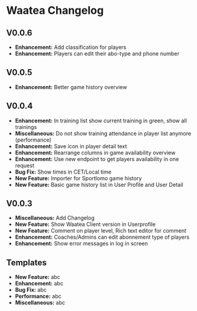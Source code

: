 # Waatea Changelog

## V0.0.6
- **Enhancement:** Add classification for players
- **Enhancement:** Players can edit their abo-type and phone number

## V0.0.5
- **Enhancement:** Better game history overview

## V0.0.4
- **Enhancement:** In training list show current training in green, show all trainings
- **Miscellaneous:** Do not show training attendance in player list anymore (performance)
- **Enhancement:** Save icon in player detail text
- **Enhancement:** Rearrange columns in game availability overview 
- **Enhancement:** Use new endpoint to get players availability in one request
- **Bug Fix:** Show times in CET/Local time
- **New Feature:** Importer for Sportlomo game history
- **New Feature:** Basic game history list in User Profile and User Detail

## V0.0.3
- **Miscellaneous:** Add Changelog
- **New Feature:** Show Waatea Client version in Userprofile
- **New Feature:** Comment on player level, Rich text editor for comment
- **Enhancement:** Coaches/Admins can edit abonnement type of players
- **Enhancement:** Show error messages in log in screen

## Templates
- **New Feature:** abc
- **Enhancement:** abc
- **Bug Fix:** abc
- **Performance:** abc
- **Miscellaneous:** abc

